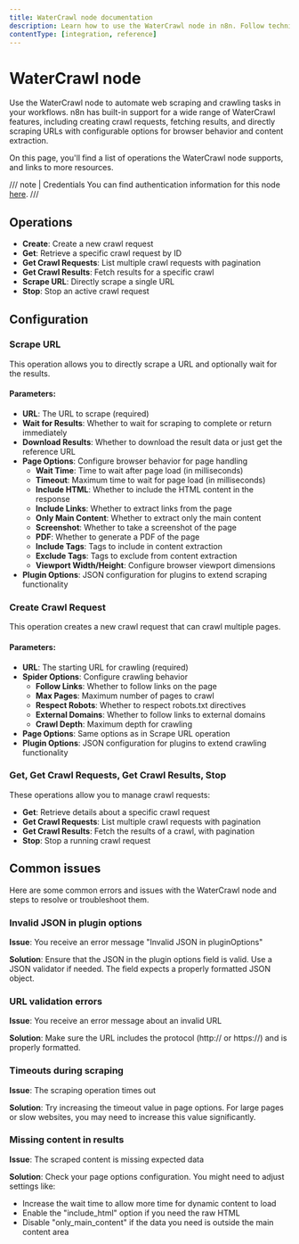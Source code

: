 ```yaml
---
title: WaterCrawl node documentation
description: Learn how to use the WaterCrawl node in n8n. Follow technical documentation to integrate WaterCrawl node for web scraping and crawling in your workflows.
contentType: [integration, reference]
---
```


# WaterCrawl node

Use the WaterCrawl node to automate web scraping and crawling tasks in your workflows. n8n has built-in support for a wide range of WaterCrawl features, including creating crawl requests, fetching results, and directly scraping URLs with configurable options for browser behavior and content extraction.

On this page, you'll find a list of operations the WaterCrawl node supports, and links to more resources.

///  note  | Credentials
You can find authentication information for this node [here](/integrations/builtin/credentials/waterCrawlApi.md).
///

## Operations

* **Create**: Create a new crawl request
* **Get**: Retrieve a specific crawl request by ID
* **Get Crawl Requests**: List multiple crawl requests with pagination
* **Get Crawl Results**: Fetch results for a specific crawl
* **Scrape URL**: Directly scrape a single URL
* **Stop**: Stop an active crawl request

## Configuration

### Scrape URL

This operation allows you to directly scrape a URL and optionally wait for the results.

#### Parameters:

* **URL**: The URL to scrape (required)
* **Wait for Results**: Whether to wait for scraping to complete or return immediately
* **Download Results**: Whether to download the result data or just get the reference URL
* **Page Options**: Configure browser behavior for page handling
  * **Wait Time**: Time to wait after page load (in milliseconds)
  * **Timeout**: Maximum time to wait for page load (in milliseconds)
  * **Include HTML**: Whether to include the HTML content in the response
  * **Include Links**: Whether to extract links from the page
  * **Only Main Content**: Whether to extract only the main content
  * **Screenshot**: Whether to take a screenshot of the page
  * **PDF**: Whether to generate a PDF of the page
  * **Include Tags**: Tags to include in content extraction
  * **Exclude Tags**: Tags to exclude from content extraction
  * **Viewport Width/Height**: Configure browser viewport dimensions
* **Plugin Options**: JSON configuration for plugins to extend scraping functionality

### Create Crawl Request

This operation creates a new crawl request that can crawl multiple pages.

#### Parameters:

* **URL**: The starting URL for crawling (required)
* **Spider Options**: Configure crawling behavior
  * **Follow Links**: Whether to follow links on the page
  * **Max Pages**: Maximum number of pages to crawl
  * **Respect Robots**: Whether to respect robots.txt directives
  * **External Domains**: Whether to follow links to external domains
  * **Crawl Depth**: Maximum depth for crawling
* **Page Options**: Same options as in Scrape URL operation
* **Plugin Options**: JSON configuration for plugins to extend crawling functionality

### Get, Get Crawl Requests, Get Crawl Results, Stop

These operations allow you to manage crawl requests:

* **Get**: Retrieve details about a specific crawl request
* **Get Crawl Requests**: List multiple crawl requests with pagination
* **Get Crawl Results**: Fetch the results of a crawl, with pagination
* **Stop**: Stop a running crawl request

## Common issues

Here are some common errors and issues with the WaterCrawl node and steps to resolve or troubleshoot them.

### Invalid JSON in plugin options

**Issue**: You receive an error message "Invalid JSON in pluginOptions"

**Solution**: Ensure that the JSON in the plugin options field is valid. Use a JSON validator if needed. The field expects a properly formatted JSON object.

### URL validation errors

**Issue**: You receive an error message about an invalid URL

**Solution**: Make sure the URL includes the protocol (http:// or https://) and is properly formatted.

### Timeouts during scraping

**Issue**: The scraping operation times out

**Solution**: Try increasing the timeout value in page options. For large pages or slow websites, you may need to increase this value significantly.

### Missing content in results

**Issue**: The scraped content is missing expected data

**Solution**: Check your page options configuration. You might need to adjust settings like:
- Increase the wait time to allow more time for dynamic content to load
- Enable the "include_html" option if you need the raw HTML
- Disable "only_main_content" if the data you need is outside the main content area
